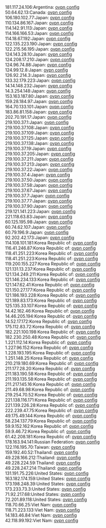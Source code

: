 181.117.24.106:Argentina: [ovpn config](vpn/181_117_24_106.ovpn)  
50.64.62.13:Canada: [ovpn config](vpn/50_64_62_13.ovpn)  
106.180.102.77:Japan: [ovpn config](vpn/106_180_102_77.ovpn)  
110.134.86.167:Japan: [ovpn config](vpn/110_134_86_167.ovpn)  
114.142.91.113:Japan: [ovpn config](vpn/114_142_91_113.ovpn)  
114.166.166.53:Japan: [ovpn config](vpn/114_166_166_53.ovpn)  
114.18.67.192:Japan: [ovpn config](vpn/114_18_67_192.ovpn)  
122.135.223.190:Japan: [ovpn config](vpn/122_135_223_190.ovpn)  
122.215.56.195:Japan: [ovpn config](vpn/122_215_56_195.ovpn)  
124.143.28.10:Japan: [ovpn config](vpn/124_143_28_10.ovpn)  
124.208.17.210:Japan: [ovpn config](vpn/124_208_17_210.ovpn)  
124.96.74.88:Japan: [ovpn config](vpn/124_96_74_88.ovpn)  
124.99.12.8:Japan: [ovpn config](vpn/124_99_12_8.ovpn)  
126.92.214.3:Japan: [ovpn config](vpn/126_92_214_3.ovpn)  
133.32.179.223:Japan: [ovpn config](vpn/133_32_179_223.ovpn)  
14.14.148.232:Japan: [ovpn config](vpn/14_14_148_232.ovpn)  
14.3.254.148:Japan: [ovpn config](vpn/14_3_254_148.ovpn)  
153.163.187.80:Japan: [ovpn config](vpn/153_163_187_80.ovpn)  
159.28.184.97:Japan: [ovpn config](vpn/159_28_184_97.ovpn)  
164.70.133.101:Japan: [ovpn config](vpn/164_70_133_101.ovpn)  
183.86.81.158:Japan: [ovpn config](vpn/183_86_81_158.ovpn)  
202.70.191.17:Japan: [ovpn config](vpn/202_70_191_17.ovpn)  
219.100.37.1:Japan: [ovpn config](vpn/219_100_37_1.ovpn)  
219.100.37.108:Japan: [ovpn config](vpn/219_100_37_108.ovpn)  
219.100.37.109:Japan: [ovpn config](vpn/219_100_37_109.ovpn)  
219.100.37.125:Japan: [ovpn config](vpn/219_100_37_125.ovpn)  
219.100.37.138:Japan: [ovpn config](vpn/219_100_37_138.ovpn)  
219.100.37.19:Japan: [ovpn config](vpn/219_100_37_19.ovpn)  
219.100.37.205:Japan: [ovpn config](vpn/219_100_37_205.ovpn)  
219.100.37.211:Japan: [ovpn config](vpn/219_100_37_211.ovpn)  
219.100.37.213:Japan: [ovpn config](vpn/219_100_37_213.ovpn)  
219.100.37.22:Japan: [ovpn config](vpn/219_100_37_22.ovpn)  
219.100.37.4:Japan: [ovpn config](vpn/219_100_37_4.ovpn)  
219.100.37.50:Japan: [ovpn config](vpn/219_100_37_50.ovpn)  
219.100.37.58:Japan: [ovpn config](vpn/219_100_37_58.ovpn)  
219.100.37.67:Japan: [ovpn config](vpn/219_100_37_67.ovpn)  
219.100.37.7:Japan: [ovpn config](vpn/219_100_37_7.ovpn)  
219.100.37.77:Japan: [ovpn config](vpn/219_100_37_77.ovpn)  
219.100.37.90:Japan: [ovpn config](vpn/219_100_37_90.ovpn)  
219.121.141.223:Japan: [ovpn config](vpn/219_121_141_223.ovpn)  
221.118.63.83:Japan: [ovpn config](vpn/221_118_63_83.ovpn)  
60.125.195.98:Japan: [ovpn config](vpn/60_125_195_98.ovpn)  
60.74.62.107:Japan: [ovpn config](vpn/60_74_62_107.ovpn)  
60.79.196.9:Japan: [ovpn config](vpn/60_79_196_9.ovpn)  
92.202.42.173:Japan: [ovpn config](vpn/92_202_42_173.ovpn)  
114.108.101.181:Korea Republic of: [ovpn config](vpn/114_108_101_181.ovpn)  
116.41.246.87:Korea Republic of: [ovpn config](vpn/116_41_246_87.ovpn)  
118.41.251.223:Korea Republic of: [ovpn config](vpn/118_41_251_223.ovpn)  
118.41.251.223:Korea Republic of: [ovpn config](vpn/118_41_251_223.ovpn)  
119.200.155.227:Korea Republic of: [ovpn config](vpn/119_200_155_227.ovpn)  
121.131.13.237:Korea Republic of: [ovpn config](vpn/121_131_13_237.ovpn)  
121.134.249.211:Korea Republic of: [ovpn config](vpn/121_134_249_211.ovpn)  
121.146.234.133:Korea Republic of: [ovpn config](vpn/121_146_234_133.ovpn)  
121.147.62.41:Korea Republic of: [ovpn config](vpn/121_147_62_41.ovpn)  
121.150.27.177:Korea Republic of: [ovpn config](vpn/121_150_27_177.ovpn)  
121.186.193.228:Korea Republic of: [ovpn config](vpn/121_186_193_228.ovpn)  
121.189.83.173:Korea Republic of: [ovpn config](vpn/121_189_83_173.ovpn)  
125.135.33.107:Korea Republic of: [ovpn config](vpn/125_135_33_107.ovpn)  
14.42.162.46:Korea Republic of: [ovpn config](vpn/14_42_162_46.ovpn)  
14.46.205.194:Korea Republic of: [ovpn config](vpn/14_46_205_194.ovpn)  
14.52.17.172:Korea Republic of: [ovpn config](vpn/14_52_17_172.ovpn)  
175.112.83.72:Korea Republic of: [ovpn config](vpn/175_112_83_72.ovpn)  
182.221.100.198:Korea Republic of: [ovpn config](vpn/182_221_100_198.ovpn)  
182.230.250.48:Korea Republic of: [ovpn config](vpn/182_230_250_48.ovpn)  
1.221.112.14:Korea Republic of: [ovpn config](vpn/1_221_112_14.ovpn)  
1.227.96.152:Korea Republic of: [ovpn config](vpn/1_227_96_152.ovpn)  
1.228.193.195:Korea Republic of: [ovpn config](vpn/1_228_193_195.ovpn)  
1.251.148.25:Korea Republic of: [ovpn config](vpn/1_251_148_25.ovpn)  
210.219.180.69:Korea Republic of: [ovpn config](vpn/210_219_180_69.ovpn)  
211.177.28.20:Korea Republic of: [ovpn config](vpn/211_177_28_20.ovpn)  
211.183.190.58:Korea Republic of: [ovpn config](vpn/211_183_190_58.ovpn)  
211.193.135.58:Korea Republic of: [ovpn config](vpn/211_193_135_58.ovpn)  
211.217.145.16:Korea Republic of: [ovpn config](vpn/211_217_145_16.ovpn)  
211.49.68.98:Korea Republic of: [ovpn config](vpn/211_49_68_98.ovpn)  
219.254.70.52:Korea Republic of: [ovpn config](vpn/219_254_70_52.ovpn)  
221.138.116.171:Korea Republic of: [ovpn config](vpn/221_138_116_171.ovpn)  
221.139.226.28:Korea Republic of: [ovpn config](vpn/221_139_226_28.ovpn)  
222.239.47.75:Korea Republic of: [ovpn config](vpn/222_239_47_75.ovpn)  
49.175.49.144:Korea Republic of: [ovpn config](vpn/49_175_49_144.ovpn)  
58.234.137.79:Korea Republic of: [ovpn config](vpn/58_234_137_79.ovpn)  
59.9.152.162:Korea Republic of: [ovpn config](vpn/59_9_152_162.ovpn)  
59.9.46.72:Korea Republic of: [ovpn config](vpn/59_9_46_72.ovpn)  
61.42.208.181:Korea Republic of: [ovpn config](vpn/61_42_208_181.ovpn)  
178.163.94.141:Russian Federation: [ovpn config](vpn/178_163_94_141.ovpn)  
122.116.195.70:Taiwan: [ovpn config](vpn/122_116_195_70.ovpn)  
159.192.40.52:Thailand: [ovpn config](vpn/159_192_40_52.ovpn)  
49.228.166.212:Thailand: [ovpn config](vpn/49_228_166_212.ovpn)  
49.228.224.59:Thailand: [ovpn config](vpn/49_228_224_59.ovpn)  
49.228.247.214:Thailand: [ovpn config](vpn/49_228_247_214.ovpn)  
131.191.75.226:United States: [ovpn config](vpn/131_191_75_226.ovpn)  
163.182.174.159:United States: [ovpn config](vpn/163_182_174_159.ovpn)  
173.198.248.39:United States: [ovpn config](vpn/173_198_248_39.ovpn)  
173.233.73.3:United States: [ovpn config](vpn/173_233_73_3.ovpn)  
71.92.217.68:United States: [ovpn config](vpn/71_92_217_68.ovpn)  
72.201.89.118:United States: [ovpn config](vpn/72_201_89_118.ovpn)  
118.70.66.25:Viet Nam: [ovpn config](vpn/118_70_66_25.ovpn)  
118.71.223.133:Viet Nam: [ovpn config](vpn/118_71_223_133.ovpn)  
14.183.46.84:Viet Nam: [ovpn config](vpn/14_183_46_84.ovpn)  
42.118.99.192:Viet Nam: [ovpn config](vpn/42_118_99_192.ovpn)  
